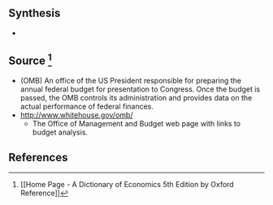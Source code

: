 ## Synthesis
- 
## Source [^1]
- (OMB) An office of the US President responsible for preparing the annual federal budget for presentation to Congress. Once the budget is passed, the OMB controls its administration and provides data on the actual performance of federal finances.
- http://www.whitehouse.gov/omb/
	- The Office of Management and Budget web page with links to budget analysis.
## References

[^1]: [[Home Page - A Dictionary of Economics 5th Edition by Oxford Reference]]